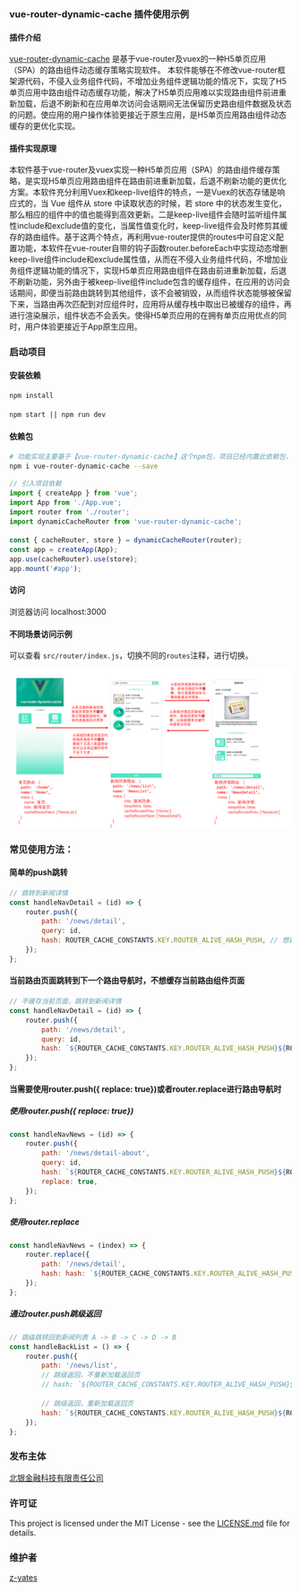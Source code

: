 ### vue-router-dynamic-cache 插件使用示例

#### 插件介绍
[vue-router-dynamic-cache](https://www.npmjs.com/package/vue-router-dynamic-cache) 
是基于vue-router及vuex的一种H5单页应用（SPA）的路由组件动态缓存策略实现软件。
本软件能够在不修改vue-router框架源代码，不侵入业务组件代码，不增加业务组件逻辑功能的情况下，实现了H5单页应用中路由组件动态缓存功能，解决了H5单页应用难以实现路由组件前进重新加载，后退不刷新和在应用单次访问会话期间无法保留历史路由组件数据及状态的问题。使应用的用户操作体验更接近于原生应用，是H5单页应用路由组件动态缓存的更优化实现。

#### 插件实现原理
本软件基于vue-router及vuex实现一种H5单页应用（SPA）的路由组件缓存策略，是实现H5单页应用路由组件在路由前进重新加载，后退不刷新功能的更优化方案。本软件充分利用Vuex和keep-live组件的特点，一是Vuex的状态存储是响应式的，当 Vue 组件从 store 中读取状态的时候，若 store 中的状态发生变化，那么相应的组件中的值也能得到高效更新。二是keep-live组件会随时监听组件属性include和exclude值的变化，当属性值变化时，keep-live组件会及时修剪其缓存的路由组件。基于这两个特点，再利用vue-router提供的routes中可自定义配置功能，本软件在vue-router自带的钩子函数router.beforeEach中实现动态增删keep-live组件include和exclude属性值，从而在不侵入业务组件代码，不增加业务组件逻辑功能的情况下，实现H5单页应用路由组件在路由前进重新加载，后退不刷新功能，另外由于被keep-live组件include包含的缓存组件，在应用的访问会话期间，即便当前路由跳转到其他组件，该不会被销毁，从而组件状态能够被保留下来，当路由再次匹配到对应组件时，应用将从缓存栈中取出已被缓存的组件，再进行渲染展示，组件状态不会丢失。使得H5单页应用的在拥有单页应用优点的同时，用户体验更接近于App原生应用。



### 启动项目

#### 安装依赖 

```bash
npm install

npm start || npm run dev
```

#### 依赖包
```bash
# 功能实现主要基于【vue-router-dynamic-cache】这个npm包，项目已经内置此依赖包，其他项目使用请安装依赖
npm i vue-router-dynamic-cache --save
```
```js
// 引入项目依赖
import { createApp } from 'vue';
import App from './App.vue';
import router from './router';
import dynamicCacheRouter from 'vue-router-dynamic-cache';

const { cacheRouter, store } = dynamicCacheRouter(router);
const app = createApp(App);
app.use(cacheRouter).use(store);
app.mount('#app');
```

#### 访问
浏览器访问 localhost:3000

#### 不同场景访问示例
可以查看 `src/router/index.js`，切换不同的`routes`注释，进行切换。

![示例新闻项目，需求参照](./images/demo-project.png)

### 常见使用方法：
#### 简单的push跳转
```js
// 跳转到新闻详情
const handleNavDetail = (id) => {
    router.push({
        path: '/news/detail',
        query: id,
        hash: ROUTER_CACHE_CONSTANTS.KEY.ROUTER_ALIVE_HASH_PUSH, // 想要用动态缓存，都需要配置上该值。
    });
};
```

#### 当前路由页面跳转到下一个路由导航时，不想缓存当前路由组件页面
```js
// 不缓存当前页面，跳转到新闻详情
const handleNavDetail = (id) => {
    router.push({
        path: '/news/detail',
        query: id,
        hash: `${ROUTER_CACHE_CONSTANTS.KEY.ROUTER_ALIVE_HASH_PUSH}${ROUTER_CACHE_CONSTANTS.KEY.ROUTER_ALIVE_HASH_NO_CACHE_FROM}`, // 参数代表push跳转下一个路由导航且不缓存当前面
    });
};
```


#### 当需要使用router.push({ replace: true})或者router.replace进行路由导航时

##### 使用router.push({ replace: true})
```js
const handleNavNews = (id) => {
    router.push({
        path: '/news/detail-about',
        query: id,
        hash: `${ROUTER_CACHE_CONSTANTS.KEY.ROUTER_ALIVE_HASH_PUSH}${ROUTER_CACHE_CONSTANTS.KEY.ROUTER_ALIVE_HASH_NO_CACHE_FROM}` // 参数代表使用push({ replace: true})跳转下一个路由导航
        replace: true,
    });
};
```

##### 使用router.replace
```js 
const handleNavNews = (index) => {
    router.replace({
        path: '/news/detail',
        hash: hash: `${ROUTER_CACHE_CONSTANTS.KEY.ROUTER_ALIVE_HASH_PUSH}${ROUTER_CACHE_CONSTANTS.KEY.ROUTER_ALIVE_HASH_PUSH_REPLACE}` // 参数代表使用router.replace跳转下一个路由导航
    });
};
```


##### 通过router.push跳级返回
```js
// 跳级跳转回到新闻列表 A -> B -> C -> D -> B
const handleBackList = () => {
    router.push({
        path: '/news/list',
        // 跳级返回，不重新加载返回页
        // hash: `${ROUTER_CACHE_CONSTANTS.KEY.ROUTER_ALIVE_HASH_PUSH}${ROUTER_CACHE_CONSTANTS.KEY.ROUTER_ALIVE_HASH_BACK}`,
        
        // 跳级返回，重新加载返回页
        hash: `${ROUTER_CACHE_CONSTANTS.KEY.ROUTER_ALIVE_HASH_PUSH}${ROUTER_CACHE_CONSTANTS.KEY.ROUTER_ALIVE_HASH_BACK}${ROUTER_CACHE_CONSTANTS.KEY.ROUTER_ALIVE_HASH_RELOAD_BACK}`,
    });
};

```





### 发布主体

[北银金融科技有限责任公司](https://www.bobfintech.com.cn/)

### 许可证
This project is licensed under the MIT License - see the [LICENSE.md](https://github.com/bobfintech/vue-router-dynamic-cache/blob/master/LICENSE) file for details.

### 维护者
[z-yates](zhuangshujie@bobfintech.com.cn)
